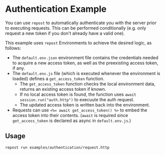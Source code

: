 # Authentication Example

You can use `repost` to automatically authenticate you with the server prior to executing requests. This can be performed conditionally (e.g. only request a new token if you don't already have a valid one).

This example uses `repost` Environments to achieve the desired logic, as follows:

- The `default.env.json` environment file contains the credentials needed to acquire a new access token, as well as the preexisting access token, if any.
- The `default.env.js` file (which is executed whenever the environment is loaded) defines a `get_access_token` function.
  - The `get_access_token` function checks the local environment data, returns an existing access token if known.
  - If no local access token is found, the function uses `await session.run("auth.http")` to execuute the auth request.
  - The updated access token is written back into the environment.
- Requests can use `<%= await get_access_token() %>` to embed the access token into their contents. (`await` is required since `get_access_token` is declared as async in `default.env.js`.)

## Usage

```
repost run examples/authentication/request.http
```
